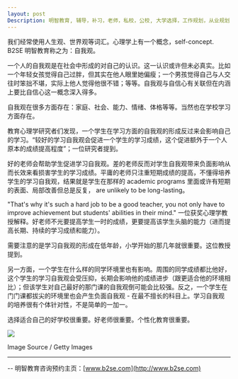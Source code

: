 ```yaml
---
layout: post
Description: 明智教育, 辅导，补习，老师，私校，公校, 大学选择，工作规划，从业规划，天才儿童是浮云，澳洲学生挫折教育，儿童空间推理，空间理解能力， 自我观对学习成绩的影响，Universities Selection, Career Education, Career Advisors, Guidance, Melbourne Private Schools, Selective Schools, Writing tutoring, Interviews tutoring, Resume Writing, Spatial skills, Failures help gifted children，Critical and creative thinking involves reasoning, using and analysing evidence, and applying knowledge to find creative solutions to complex problems；Verbal Reasoning, Decision Making, Quantitative Reasoning, Abstract Reasoning, Situational Judgement, self-concept and school results, school marks
---
```


我们经常使用人生观、世界观等词汇。心理学上有一个概念，self-concept. B2SE 明智教育称之为：自我观。

一个人的自我观是在社会中形成的对自己的认识。这一认识或许但未必真实。比如一个年轻女孩觉得自己过胖，但其实在他人眼里她偏瘦；一个男孩觉得自己与人交往时笨拙不堪，实际上他人觉得他很不错；等等。自我观与自信心有关联但在内涵上要比自信心这一概念深入得多。

自我观在很多方面存在：家庭、社会、能力、情绪、体格等等。当然也在学校学习方面存在。

教育心理学研究者们发现，一个学生在学习方面的自我观的形成反过来会影响自己的学习。“较好的学习自我观会促进一个学生的学习成绩，这个促进额外于一个人原本的成绩提高程度”；一位研究者提到。

好的老师会帮助学生促进学习自我观。差的老师反而对学生自我观带来负面影响从而长效来看损害学生的学习成绩。平庸的老师只注重短期成绩的提高，不懂得培养学生的学习自我观，结果就是学生在那样的 academic programs 里面或许有短期的表面、局部改善但总是反复， are unlikely to be long-lasting。

"That's why it's such a hard job to be a good teacher, you not only have to improve achievement but students' abilities in their mind." 一位获奖心理学教授解释。好老师不光要提高学生一时的成绩，更要提高该学生头脑的能力（进而提高长期、持续的学习成绩和能力）。

需要注意的是学习自我观的形成在低年龄，小学开始的那几年就很重要。这位教授提到。

另一方面，一个学生在什么样的同学环境里也有影响。周围的同学成绩都比他好，这个学生的学习自我观会受压抑，长期会影响他的成绩进步（跟更适合他的环境相比）；但该学生对自己最好的那门课的自我观倒可能会比较强。反之，一个学生在门门课都拔尖的环境里也会产生负面自我观 - 在最不擅长的科目上。学习自我观的培养很有个体针对性，不是简单的一加一。

选择适合自己的好学校很重要。好老师很重要。个性化教育很重要。


![](https://www.verywellmind.com/thmb/V_0VUTUMBgHSQJmNBYmuzgCzFbw=/768x0/filters:no_upscale():max_bytes(150000):strip_icc()/84491198-56a7934d3df78cf772974ade.jpg)

Image Source / Getty Images




	
--------
-- 明智教育咨询预约主页：[www.b2se.com](http://www.b2se.com)


